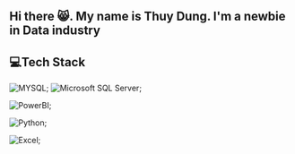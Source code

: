 ## Hi there 😸. My name is Thuy Dung. I'm a newbie in Data industry 

## 💻Tech Stack

![MYSQL](https://img.shields.io/badge/MySQL-dark?style=flat&logo=mysql&logoColor=%23fff7fa&color=%230d0b0c&cacheSeconds=3600);
![Microsoft SQL Server](https://img.shields.io/badge/SQLServer-dark?style=flat&logo=microsoftsqlserver&logoColor=%23fff7fa&color=%230d0b0c&cacheSeconds=3600);

![PowerBI](https://img.shields.io/badge/PowerBI-dark?style=flat&logo=powerbi&logoColor=%23fcb628&color=%230d0b0c&cacheSeconds=3600);

![Python](https://img.shields.io/badge/Python-dark?style=flat&logo=python&logoColor=%23d2e31b&color=%230d0b0c&cacheSeconds=3600);

![Excel](https://img.shields.io/badge/Excel-dark?style=flat&logo=microsoftexcel&logoColor=%233c701f&color=%230d0b0c&cacheSeconds=3600);





